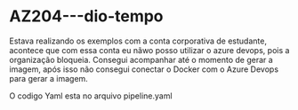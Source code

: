 # AZ204---dio-tempo

Estava realizando os exemplos com a conta corporativa de estudante, acontece que com essa conta eu nãwo posso utilizar o azure devops, pois a organização bloqueia.
Consegui acompanhar até o momento de gerar a imagem, após isso não consegui conectar o Docker com o Azure Devops para gerar a imagem.

O codigo Yaml esta no arquivo pipeline.yaml
